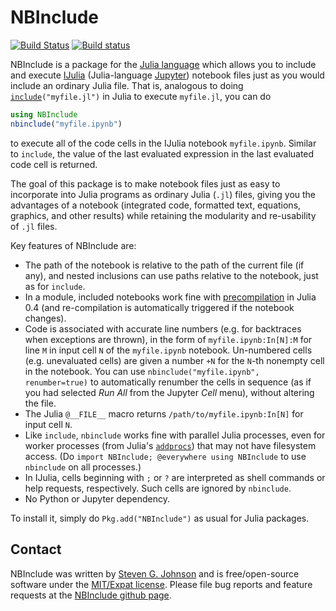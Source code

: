 # NBInclude

[![Build Status](https://travis-ci.org/stevengj/NBInclude.jl.svg?branch=master)](https://travis-ci.org/stevengj/NBInclude.jl)
[![Build status](https://ci.appveyor.com/api/projects/status/8kixdblpw5oi8nd3?svg=true)](https://ci.appveyor.com/project/StevenGJohnson/nbinclude-jl)

NBInclude is a package for the [Julia language](http://julialang.org/) which allows you to include and execute [IJulia](https://github.com/JuliaLang/IJulia.jl) (Julia-language [Jupyter](https://jupyter.org/)) notebook files just as you would include an ordinary Julia file.  That is, analogous to doing [`include`](http://docs.julialang.org/en/latest/stdlib/base/#Base.include)`("myfile.jl")` in Julia to execute `myfile.jl`, you can do
```jl
using NBInclude
nbinclude("myfile.ipynb")
```
to execute all of the code cells in the IJulia notebook `myfile.ipynb`. Similar to `include`, the value of the last evaluated expression in the last evaluated code cell is returned.

The goal of this package is to make notebook files just as easy to incorporate into Julia programs as ordinary Julia (`.jl`) files, giving you the advantages of a notebook (integrated code, formatted text, equations, graphics, and other results) while retaining the modularity and re-usability of `.jl` files.

Key features of NBInclude are:

* The path of the notebook is relative to the path of the current file (if any),
and nested inclusions can use paths relative to the notebook, just as for `include`.
* In a module, included notebooks work fine with [precompilation](http://docs.julialang.org/en/latest/manual/modules/#module-initialization-and-precompilation) in Julia 0.4 (and re-compilation is automatically triggered if the notebook changes).
* Code is associated with accurate line numbers (e.g. for backtraces when exceptions are thrown), in the form of `myfile.ipynb:In[N]:M` for line `M` in input cell `N` of the `myfile.ipynb` notebook.  Un-numbered cells (e.g. unevaluated cells) are given a number
`+N` for the `N`-th nonempty cell in the notebook.  You can use `nbinclude("myfile.ipynb", renumber=true)` to automatically renumber the cells in sequence (as if you had selected *Run All* from the Jupyter *Cell* menu), without altering the file.
* The Julia `@__FILE__` macro returns `/path/to/myfile.ipynb:In[N]` for input cell `N`.
* Like `include`, `nbinclude` works fine with parallel Julia processes, even for
worker processes (from Julia's [`addprocs`](http://docs.julialang.org/en/latest/stdlib/parallel/#Base.addprocs)) that may not have filesystem access.
(Do `import NBInclude; @everywhere using NBInclude` to use `nbinclude` on
all processes.)
* In IJulia, cells beginning with `;` or `?` are interpreted as shell commands or help requests, respectively.  Such cells are ignored by `nbinclude`.
* No Python or Jupyter dependency.

To install it, simply do `Pkg.add("NBInclude")` as usual for Julia packages.

## Contact

NBInclude was written by [Steven G. Johnson](http://math.mit.edu/~stevenj/) and is free/open-source software under the [MIT/Expat license](LICENSE.md).  Please file bug reports and feature requests at the [NBInclude github page](https://github.com/stevengj/NBInclude.jl).
